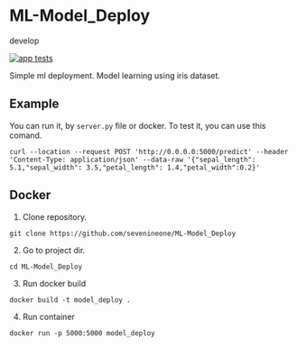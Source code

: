 # ML-Model_Deploy

develop

[![app tests](https://github.com/sevenineone/ML-Model_Deploy/actions/workflows/test.yml/badge.svg?branch=develop)](https://github.com/sevenineone/ML-Model_Deploy/actions/workflows/test.yml)

Simple ml deployment. Model learning using iris dataset.

## Example

You can run it, by `server.py` file or docker. To test it, you can use this comand.

```
curl --location --request POST 'http://0.0.0.0:5000/predict' --header 'Content-Type: application/json' --data-raw '{"sepal_length": 5.1,"sepal_width": 3.5,"petal_length": 1.4,"petal_width":0.2}'
```

## Docker

1) Clone repository.

```
git clone https://github.com/sevenineone/ML-Model_Deploy
```

2) Go to project dir.

```
cd ML-Model_Deploy
```

3) Run docker build

```
docker build -t model_deploy .
```

4) Run container

```
docker run -p 5000:5000 model_deploy
```

